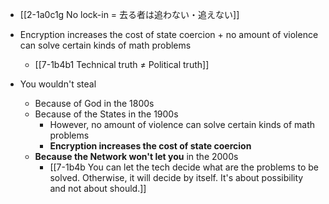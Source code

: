 - [[2-1a0c1g No lock-in = 去る者は追わない・追えない]]

- Encryption increases the cost of state coercion + no amount of violence can solve certain kinds of math problems
	- [[7-1b4b1 Technical truth ≠ Political truth]]

- You wouldn't steal
	- Because of God in the 1800s 
	- Because of the States in the 1900s
		- However, no amount of violence can solve certain kinds of math problems
		- **Encryption increases the cost of state coercion**
	- **Because the Network won't let you** in the 2000s
		- [[7-1b4b You can let the tech decide what are the problems to be solved. Otherwise, it will decide by itself. It's about possibility and not about should.]]